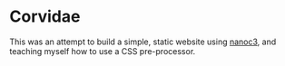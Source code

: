 # Corvidae

This was an attempt to build a simple, static website using [nanoc3](https://github.com/nanoc/nanoc), and teaching myself how to use a CSS pre-processor.  
